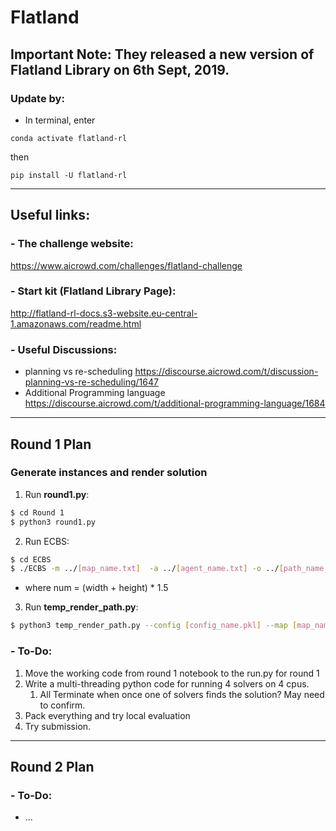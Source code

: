 # Flatland



## Important Note: They released a new version of Flatland Library on 6th Sept, 2019. 

### Update by: 

  * In terminal, enter

  ``` conda activate flatland-rl ```

  then 

  ``` pip install -U flatland-rl ```

---

## Useful links: 

### - The challenge website: 
https://www.aicrowd.com/challenges/flatland-challenge

### - Start kit (Flatland Library Page):
http://flatland-rl-docs.s3-website.eu-central-1.amazonaws.com/readme.html

### - Useful Discussions:

* planning vs re-scheduling
https://discourse.aicrowd.com/t/discussion-planning-vs-re-scheduling/1647
* Additional Programming language
https://discourse.aicrowd.com/t/additional-programming-language/1684

---

## Round 1 Plan

### Generate instances and render solution
1. Run **round1.py**:
```bash
$ cd Round 1
$ python3 round1.py 
```
2. Run ECBS:
```bash
$ cd ECBS
$ ./ECBS -m ../[map_name.txt]  -a ../[agent_name.txt] -o ../[path_name.txt] -t 60 -w 1.2 --makespan [number]
```
* where num = (width + height) * 1.5
3. Run **temp_render_path.py**:
```bash
$ python3 temp_render_path.py --config [config_name.pkl] --map [map_name.txt] --agent [agent_name.txt] --path [path_name.txt]
```

### - To-Do:
1. Move the working code from round 1 notebook to the run.py for round 1
2. Write a multi-threading python code for running 4 solvers on 4 cpus. 
   1. All Terminate when once one of solvers finds the solution? May need to confirm.
3. Pack everything and try local evaluation
4. Try submission.





---

## Round 2 Plan

### - To-Do:

  * ...


